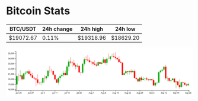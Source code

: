 # Bitcoin Stats

BTC/USDT|24h change|24h high|24h low|
|---|---|---|---|
|$19072.67|0.11%|$19318.96|$18629.20|

<img src="./chart.svg">
